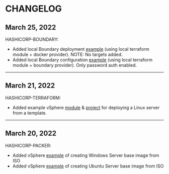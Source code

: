 # CHANGELOG

## March 25, 2022
HASHICORP-BOUNDARY:
  * Added local Boundary deployment [example](hashicorp-boundary/tf-deploy) (using local terraform module + docker provider). NOTE: No targets added.
  * Added local Boundary configuration [example](hashicorp-boundary/tf-configure) (using local terraform module + boundary provider). Only password auth enabled.

---

## March 21, 2022
HASHICORP-TERRAFORM:
  * Added example vSphere [module](hashicorp-terraform/modules/vsphere/linux-vm) & [project](hashicorp-terraform/vsphere-vm-example) for deploying a Linux server from a template.

---

## March 20, 2022
HASHICORP-PACKER:
  * Added vSphere [example](hashicorp-packer/vsphere/windows-2022) of creating Windows Server base image from ISO
  * Added vSphere [example](hashicorp-packer/vsphere/ubuntu-22.04) of creating Ubuntu Server base image from ISO
